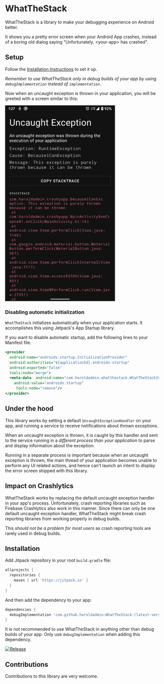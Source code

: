 # WhatTheStack

WhatTheStack is a library to make your debugging experience on Android better.

It shows you a pretty error screen when your Android App crashes, instead of a boring old dialog saying "Unfortunately, \<your-app\> has crashed".

## Setup

Follow the [Installation Instructions](#installation) to set it up.

_Remember to use WhatTheStack only in debug builds of your app by using `debugImplementation` instead of `implementation.`_

Now when an uncaught exception is thrown in your application, you will be greeted with a screen similar to this:

<img src="media/screenshot.jpeg" width="360px" height="640px"/>

### Disabling automatic initialization

`WhatTheStack` initializes automatically when your application starts. It accomplishes this using Jetpack's App Startup library.

If you want to disable automatic startup, add the following lines to your Manifest file:

```xml
<provider
  android:name="androidx.startup.InitializationProvider"
  android:authorities="${applicationId}.androidx-startup"
  android:exported="false"
  tools:node="merge">
  <meta-data  android:name="com.haroldadmin.whatthestack.WhatTheStackInitializer"
    android:value="androidx.startup"
     tools:node="remove"/>
</provider>
```

## Under the hood

This library works by setting a default `UncaughtExceptionHandler` on your app, and running a service to receive notifications about thrown exceptions.

When an uncaught exception is thrown, it is caught by this handler and sent to the service running in a _different process than your application_ to parse and display information about the exception.

Running in a separate process is important because when an uncaught exception is thrown, the main thread of your application becomes unable to perform any UI related actions, and hence can't launch an intent to display the error screen shipped with this library.

## Impact on Crashlytics

WhatTheStack works by replacing the default uncaught exception handler in your app's process. Unfortunately, crash reporting libraries such as Firebase Crashlytics also work in this manner.
Since there can only be one default uncaught exception handler, WhatTheStack might break crash reporting libraries from working properly in debug builds.

This *should not be a problem for most users* as crash reporting tools are rarely used in debug builds.

## Installation

Add Jitpack repository in your root `build.gradle` file:

```groovy
allprojects {
  repositories {
    maven { url 'https://jitpack.io' }
  }
}
```

And then add the dependency to your app:

```groovy
dependencies {
  debugImplementation 'com.github.haroldadmin:WhatTheStack:(latest-version)'
}
```

It is not recommended to use WhatTheStack in anything other than debug builds of your app. Only use `debugImplementation` when adding this dependency.

[![Release](https://jitpack.io/v/haroldadmin/WhatTheStack.svg)](https://jitpack.io/#haroldadmin/WhatTheStack)

## Contributions

Contributions to this library are very welcome.
